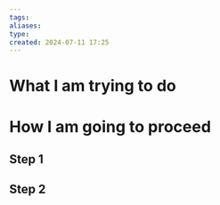 ```yaml
---
tags: 
aliases: 
type: 
created: 2024-07-11 17:25
---
```


# What I am trying to do

# How I am going to proceed

## Step 1

## Step 2


